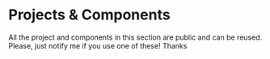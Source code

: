 # Projects & Components
All the project and components in this section are public and can be reused. 
Please, just notify me if you use one of these!
Thanks
